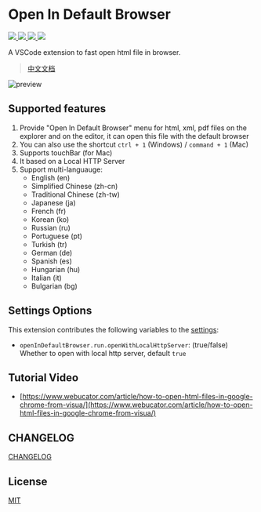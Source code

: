 #  Open In Default Browser

<a href="https://marketplace.visualstudio.com/items?itemName=peakchen90.open-html-in-browser">
  <img src="https://vsmarketplacebadge.apphb.com/version-short/peakchen90.open-html-in-browser.svg">
</a>
<a href="https://marketplace.visualstudio.com/items?itemName=peakchen90.open-html-in-browser">
  <img src="https://vsmarketplacebadge.apphb.com/installs-short/peakchen90.open-html-in-browser.svg">
</a>
<a href="https://marketplace.visualstudio.com/items?itemName=peakchen90.open-html-in-browser">
  <img src="https://vsmarketplacebadge.apphb.com/downloads-short/peakchen90.open-html-in-browser.svg">
</a>
<a href="https://marketplace.visualstudio.com/items?itemName=peakchen90.open-html-in-browser&ssr=false#review-details">
  <img src="https://vsmarketplacebadge.apphb.com/rating-short/peakchen90.open-html-in-browser.svg">
</a>

A VSCode extension to fast open html file in browser.

> [中文文档](https://github.com/peakchen90/vscode-open-in-default-browser/blob/HEAD/README.ZH-CN.md)

![preview](https://github.com/peakchen90/vscode-open-in-default-browser/raw/HEAD/public/preview.gif)


## Supported features

1. Provide "Open In Default Browser" menu for html, xml, pdf files on the explorer and on the editor, it can open this file with the default browser
2. You can also use the shortcut `ctrl + 1` (Windows) / `command + 1` (Mac)
3. Supports touchBar (for Mac)
4. It based on a Local HTTP Server
5. Support multi-languauge:
   - English (en)
   - Simplified Chinese (zh-cn)
   - Traditional Chinese (zh-tw)
   - Japanese (ja)
   - French (fr)
   - Korean (ko)
   - Russian (ru)
   - Portuguese (pt)
   - Turkish (tr)
   - German (de)
   - Spanish (es)
   - Hungarian (hu)
   - Italian (it)
   - Bulgarian (bg)


## Settings Options

This extension contributes the following variables to the [settings](https://code.visualstudio.com/docs/getstarted/settings):

- `openInDefaultBrowser.run.openWithLocalHttpServer`: (true/false) Whether to open with local http server, default `true`


## Tutorial Video

- [https://www.webucator.com/article/how-to-open-html-files-in-google-chrome-from-visua/](https://www.webucator.com/article/how-to-open-html-files-in-google-chrome-from-visua/)


## CHANGELOG

[CHANGELOG](https://github.com/peakchen90/vscode-open-in-default-browser/blob/HEAD/CHANGELOG.md)


## License

[MIT](https://github.com/peakchen90/vscode-open-in-default-browser/blob/HEAD/LICENSE)

